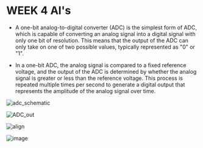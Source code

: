 # WEEK 4 AI's

- A one-bit analog-to-digital converter (ADC) is the simplest form of ADC, which is capable of converting an analog signal into a digital signal with only one bit of resolution. This means that the output of the ADC can only take on one of two possible values, typically represented as "0" or "1".

- In a one-bit ADC, the analog signal is compared to a fixed reference voltage, and the output of the ADC is determined by whether the analog signal is greater or less than the reference voltage. This process is repeated multiple times per second to generate a digital output that represents the amplitude of the analog signal over time.

![adc_schematic](https://user-images.githubusercontent.com/68071764/224414868-b0a06317-d1a3-4cf8-96d7-d5e6d6a539d1.png)

![ADC_out](https://user-images.githubusercontent.com/68071764/224414916-08bfd55b-c213-48f6-8aea-39fc0fb6669d.png)

![align](https://user-images.githubusercontent.com/68071764/224415448-3c82684b-0d30-42bf-bcd2-12de728504f1.png)

![image](https://user-images.githubusercontent.com/68071764/224415636-443c7540-743b-41ac-8a6c-6520ec68379b.png)
